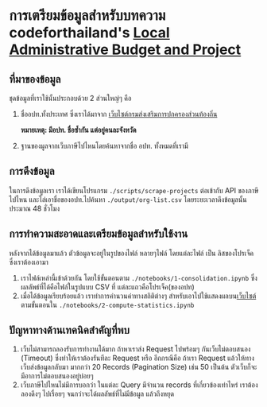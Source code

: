 # การเตรียมข้อมูลสำหรับบทความ codeforthailand's [Local Administrative Budget and Project][url]

## ที่มาของข้อมูล

ชุดข้อมูลที่เราใช้นั้นประกอบด้วย 2 ส่วนใหญ่ๆ คือ

1. ชื่ออปท.ทั้งประเทศ ซึ่งเราได้มาจาก [เว็บไซต์กรมส่งเสริมการปกครองส่วนท้องถิ่น](http://www.dla.go.th/work/abt/)

    **หมายเหตุ: มีอปท. ชื่อซ้ำกัน แต่อยู่คนละจังหวัด**

2. ฐานของมูลจากเว็บภาษีไปไหนโดยค้นหาจากชื่อ อปท. ทั้งหมดที่เรามี

## การดึงข้อมูล

ในการดึงข้อมูลเรา เราได้เขียนโปรแกรม `./scripts/scrape-projects` ต่อเข้ากับ API ของภาษีไปไหน และไล่เอาชื่อของอปท.ไปค้นหา `./output/org-list.csv` โดยระยะเวลาดึงข้อมูลนั้น ประมาณ 48 ชั่วโมง

## การทำความสะอาดและเตรียมข้อมูลสำหรับใช้งาน

หลังจากได้ข้อมูลมาแล้ว ตัวข้อมูลจะอยู่ในรูปของไฟล์ หลายๆไฟล์ โดยแต่ละไฟล์ เป็น ลิสของโปรเจ็ค ซึ่งเราต้องเอามา 

1. เราไฟล์เหล่านี้เข้าด้วยกัน โดยใช้ขั้นตอนตาม  `./notebooks/1-consolidation.ipynb` ซึ่งผลลัพธ์ที่ได้คือไฟล์ในรูปแบบ CSV ที่ แต่ละแถวคือ​โปรเจ็ค(ของอปท)
2. เมื่อได้ข้อมูลเรียบร้อยแล้ว เราทำการคำนวนค่าทางสถิติต่างๆ สำหรับเอาไปใช้แสดงผลบน[เว็บไซต์][url] ตามขั้นตอนใน `./notebooks/2-compute-statistics.ipynb`

## ปัญหาทางด้านเทคนิคสำคัญที่พบ

1. เว็บไม่สามารถลองรับการทำงานได้มาก ถ้าหาเราส่ง Request ไปพร้อมๆ กันเว็บไม่ตอบสนอง (Timeout) ซึ่งทำให้เราต้องรันทีละ Request หรือ อีกกรณีคือ ถ้าเรา Request แล้วให้ทางเว็บส่งข้อมูลกลับมา  มากกว่า 20 Records (Pagination Size) เช่น 50 เป็นต้น ตัวเว็บก็จะมีอาการไม่ตอบสนองอยู่บ่อยๆ
2. เว็บภาษีไปไหนไม่มีการบอกว่า ในแต่ละ Query มีจำนวน records ที่เกี่ยวข้องเท่าไหร่ เราต้องลองดึงๆ ไปเรื่อยๆ จนกว่าจะได้ผลลัพธ์ที่ไม่มีข้อมูล แล้วถึงหยุด

[url]: https://codeforthailand.github.io/2019-local-administrative-budget-and-projects/
